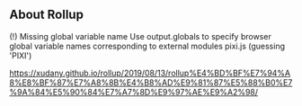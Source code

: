 
## About Rollup
(!) Missing global variable name
Use output.globals to specify browser global variable names corresponding to external modules
pixi.js (guessing 'PIXI')

https://xudany.github.io/rollup/2019/08/13/rollup%E4%BD%BF%E7%94%A8%E8%BF%87%E7%A8%8B%E4%B8%AD%E9%81%87%E5%88%B0%E7%9A%84%E5%90%84%E7%A7%8D%E9%97%AE%E9%A2%98/

